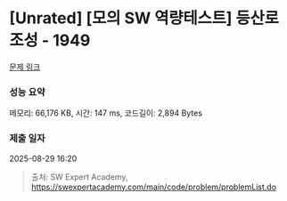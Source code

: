 # [Unrated] [모의 SW 역량테스트] 등산로 조성 - 1949 

[문제 링크](https://swexpertacademy.com/main/code/problem/problemDetail.do?contestProbId=AV5PoOKKAPIDFAUq) 

### 성능 요약

메모리: 66,176 KB, 시간: 147 ms, 코드길이: 2,894 Bytes

### 제출 일자

2025-08-29 16:20



> 출처: SW Expert Academy, https://swexpertacademy.com/main/code/problem/problemList.do